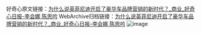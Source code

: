 好奇心原文链接：[为什么说英菲尼迪开启了豪华车品牌营销的新时代？_商业_好奇心日报-李会娜 陈思吟](https://www.qdaily.com/articles/1808.html)
WebArchive归档链接：[为什么说英菲尼迪开启了豪华车品牌营销的新时代？_商业_好奇心日报-李会娜 陈思吟](http://web.archive.org/web/20160421074357/http://www.qdaily.com/articles/1808.html)
![image](http://ww3.sinaimg.cn/large/007d5XDply1g3v4mw2iroj30u09pv7wj)
